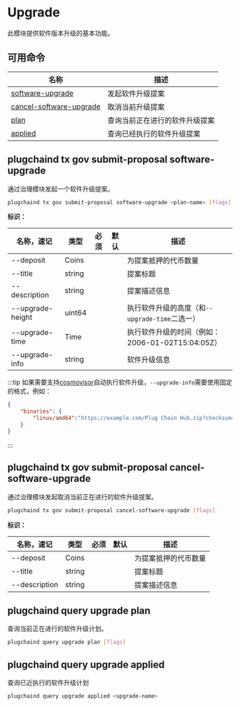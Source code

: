 # Upgrade

此模块提供软件版本升级的基本功能。

## 可用命令

| 名称                                                                            | 描述                           |
| ------------------------------------------------------------------------------- | ------------------------------ |
| [software-upgrade](#plugchaind-tx-gov-submit-proposal-software-upgrade)               | 发起软件升级提案               |
| [cancel-software-upgrade](#plugchaind-tx-gov-submit-proposal-cancel-software-upgrade) | 取消当前升级提案               |
| [plan](#plugchaind-query-upgrade-plan)                                                | 查询当前正在进行的软件升级提案 |
| [applied](#plugchaind-query-upgrade-applied)                                          | 查询已经执行的软件升级提案     |

## plugchaind tx gov submit-proposal software-upgrade

通过治理模块发起一个软件升级提案。

```bash
plugchaind tx gov submit-proposal software-upgrade <plan-name> [flags]
```

**标识：**

| 名称，速记       | 类型   | 必须 | 默认 | 描述                                             |
| ---------------- | ------ | ---- | ---- | ------------------------------------------------ |
| --deposit        | Coins  |      |      | 为提案抵押的代币数量                             |
| --title          | string |      |      | 提案标题                                         |
| --description    | string |      |      | 提案描述信息                                     |
| --upgrade-height | uint64 |      |      | 执行软件升级的高度（和`--upgrade-time`二选一）   |
| --upgrade-time   | Time   |      |      | 执行软件升级的时间（例如：2006-01-02T15:04:05Z） |
| --upgrade-info   | string |      |      | 软件升级信息                                     |

:::tip
如果需要支持[cosmovisor](#https://github.com/cosmos/cosmos-sdk/tree/master/cosmovisor)自动执行软件升级，`--upgrade-info`需要使用固定的格式，例如：

```json
{
    "binaries": {
        "linux/amd64":"https://example.com/Plug Chain Hub.zip?checksum=sha256:aec070645fe53ee3b3763059376134f058cc337247c978add178b6ccdfb0019f"
    }
}
```

:::

## plugchaind tx gov submit-proposal cancel-software-upgrade

通过治理模块发起取消当前正在进行的软件升级提案。

```bash
plugchaind tx gov submit-proposal cancel-software-upgrade [flags]
```

**标识：**

| 名称，速记    | 类型   | 必须 | 默认 | 描述                 |
| ------------- | ------ | ---- | ---- | -------------------- |
| --deposit     | Coins  |      |      | 为提案抵押的代币数量 |
| --title       | string |      |      | 提案标题             |
| --description | string |      |      | 提案描述信息         |

## plugchaind query upgrade plan

查询当前正在进行的软件升级计划。

```bash
plugchaind query upgrade plan [flags]
```

## plugchaind query upgrade applied

查询已近执行的软件升级计划

```bash
plugchaind query upgrade applied <upgrade-name>
```

